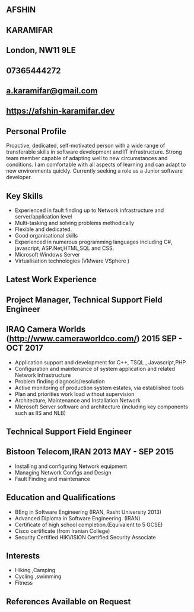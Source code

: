## AFSHIN 
## KARAMIFAR
## London, NW11 9LE
## 07365444272
## a.karamifar@gmail.com
## https://afshin-karamifar.dev

## Personal Profile
Proactive, dedicated, self-motivated person with a wide range of transferable skills in software development and IT infrastructure. Strong team member capable of adapting well to new circumstances and conditions. I am comfortable with all aspects of learning and can adapt to new environments quickly. Currently seeking a role as a Junior software developer.
## Key Skills
 - Experienced in fault finding up to Network infrastructure and server/application level
 - Multi-tasking and solving problems methodically
 - Flexible and dedicated.
 - Good organisational skills
 - Experienced in numerous programming languages including C#, javascript, ASP.Net,HTML,SQL and CSS.
 - Microsoft Windows Server
 - Virtualisation technologies (VMware VSphere )

## Latest Work Experience

## Project Manager, Technical Support Field Engineer 
## IRAQ  Camera Worlds  (http://www.cameraworldco.com/)                        2015 SEP - OCT 2017
 - Application support  and development for C++, TSQL , Javascript,PHP
 - Configuration and maintenance of  system application  and related Network Infrastructure
 - Problem finding diagnosis/resolution
 - Active monitoring of production system estates, via established tools
 - Plan and priorities work load without supervision
 - Architecture, Maintenance and Installation Network
 - Microsoft Server software and architecture (including key components such as IIS and NLB)

## Technical Support Field Engineer
## Bistoon Telecom,IRAN                                                                                     2013 MAY - SEP 2015
 - Installing and configuring Network equipment
 - Managing Network Configs and Design
 - Fault Finding and maintenance 

## Education and Qualifications
 - BEng in Software Engineering (IRAN, Rasht University 2013)
 - Advanced Diploma in Software Engineering. (IRAN)
 - Certificate of high school completion.(Equivalent to 5 GCSE)
 - Cisco certificate (from Iranian College)
 - Security Certified HIKVISION Certified Security Associate

## Interests
 - Hiking ,Camping
 - Cycling ,swimming
 - Fitness

## References Available on Request
